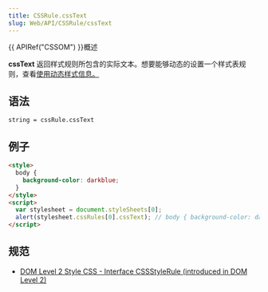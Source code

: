 ```yaml
---
title: CSSRule.cssText
slug: Web/API/CSSRule/cssText
---
```


{{ APIRef("CSSOM") }}概述

**cssText** 返回样式规则所包含的实际文本。想要能够动态的设置一个样式表规则，查看[使用动态样式信息。](/zh-CN/docs/DOM/Using_dynamic_styling_information)

## 语法

```plain
string = cssRule.cssText
```

## 例子

```html
<style>
  body {
    background-color: darkblue;
  }
</style>
<script>
  var stylesheet = document.styleSheets[0];
  alert(stylesheet.cssRules[0].cssText); // body { background-color: darkblue; }
</script>
```

## 规范

- [DOM Level 2 Style CSS - Interface CSSStyleRule (introduced in DOM Level 2)](https://www.w3.org/TR/DOM-Level-2-Style/css.html#CSS-CSSRule)
